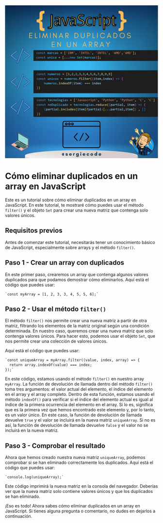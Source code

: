 ![enter image description here](https://raw.githubusercontent.com/sergiecode/duplicados-tutorial/master/duplicados-tutorial.jpg)

# Cómo eliminar duplicados en un array en JavaScript

Este es un tutorial sobre cómo eliminar duplicados en un array en JavaScript. En este tutorial, te mostraré cómo puedes usar el método `filter()` y el objeto `Set` para crear una nueva matriz que contenga solo valores únicos.

## Requisitos previos

Antes de comenzar este tutorial, necesitarás tener un conocimiento básico de JavaScript, especialmente sobre arrays y el método `filter()`.

## Paso 1 - Crear un array con duplicados

En este primer paso, crearemos un array que contenga algunos valores duplicados para que podamos demostrar cómo eliminarlos. Aquí está el código que puedes usar:

    `const myArray = [1, 2, 3, 3, 4, 5, 5, 6];` 

## Paso 2 - Usar el método `filter()`

El método `filter()` nos permite crear una nueva matriz a partir de otra matriz, filtrando los elementos de la matriz original según una condición determinada. En nuestro caso, queremos crear una nueva matriz que solo contenga valores únicos. Para hacer esto, podemos usar el objeto `Set`, que nos permite crear una colección de valores únicos.

Aquí está el código que puedes usar:

    `const uniqueArray = myArray.filter((value, index, array) => {
      return array.indexOf(value) === index;
    });` 

En este código, estamos usando el método `filter()` en nuestro array `myArray`. La función de devolución de llamada dentro del método `filter()` toma tres argumentos: el valor actual del elemento, el índice del elemento en el array y el array completo. Dentro de esta función, estamos usando el método `indexOf()` para verificar si el índice del elemento actual es igual al índice de la primera ocurrencia del elemento en el array. Si lo es, significa que es la primera vez que hemos encontrado este elemento y, por lo tanto, es un valor único. En este caso, la función de devolución de llamada devuelve `true` y el valor se incluirá en la nueva matriz `uniqueArray`. Si no es así, la función de devolución de llamada devuelve `false` y el valor no se incluirá en la nueva matriz.

## Paso 3 - Comprobar el resultado

Ahora que hemos creado nuestra nueva matriz `uniqueArray`, podemos comprobar si se han eliminado correctamente los duplicados. Aquí está el código que puedes usar:

    `console.log(uniqueArray);` 

Este código imprimirá la nueva matriz en la consola del navegador. Deberías ver que la nueva matriz solo contiene valores únicos y que los duplicados se han eliminado.

¡Eso es todo! Ahora sabes cómo eliminar duplicados en un array en JavaScript. Si tienes alguna pregunta o comentario, no dudes en dejarlos a continuación.
